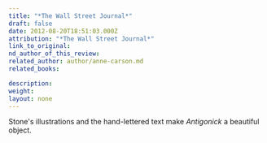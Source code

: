 ```yaml
---
title: "*The Wall Street Journal*"
draft: false
date: 2012-08-20T18:51:03.000Z
attribution: "*The Wall Street Journal*"
link_to_original:
nd_author_of_this_review:
related_author: author/anne-carson.md
related_books:

description:
weight:
layout: none
---
```

Stone's illustrations and the hand-lettered text make *Antigonick* a beautiful object.

